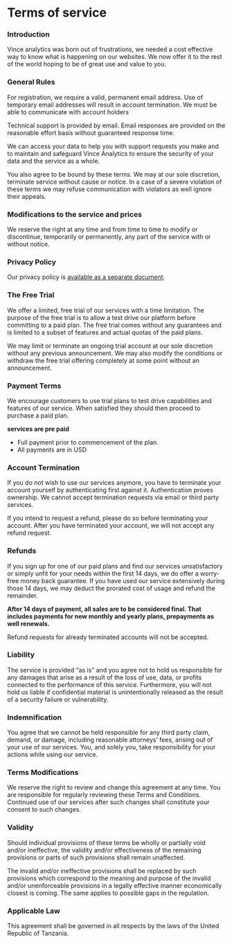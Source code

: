 # Terms of service

### Introduction

Vince analytics was born out of frustrations, we needed a cost effective way to
know what is happening on our websites. We now offer it to the rest of the world
hoping to be of great use and value to you.


### General Rules

For registration, we require a valid, permanent email address. Use of temporary email addresses will result in account termination. We must be able to communicate with account holders

Technical support is provided by email. Email responses are provided on the reasonable effort basis without guaranteed response time.

We can access your data to help you with support requests you make and to maintain and safeguard Vince Analytics to ensure the security of your data and the service as a whole.

You also agree to be bound by these terms. We may at our sole discretion, terminate service without cause or notice. In a case of a severe violation of these terms we may refuse communication with violators as well ignore their appeals.


### Modifications to the service and prices

We reserve the right at any time and from time to time to modify or discontinue, temporarily or permanently, any part of the service with or without notice.

### Privacy Policy

Our privacy policy is [available as a separate document](/privacy).

### The Free Trial

We offer a limited, free trial of our services with a time limitation. The purpose of the free trial is to allow a test drive our platform before committing to a paid plan. The free trial comes without any guarantees and is limited to a subset of features and actual quotas of the paid plans.

We may limit or terminate an ongoing trial account at our sole discretion without any previous announcement. We may also modify the conditions or withdraw the free trial offering completely at some point without an announcement.

### Payment Terms

We encourage customers to use trial plans to test drive capabilities and features of our service.
When satisfied they should then proceed to purchase a paid plan.

**services are pre paid**

- Full payment  prior to commencement of the plan.
- All payments are in USD 

### Account Termination

If you do not wish to use our services anymore, you have to terminate your account yourself by authenticating first against it. Authentication proves ownership. We cannot accept termination requests via email or third party services.

If you intend to request a refund, please do so before terminating your account. After you have terminated your account, we will not accept any refund request.


### Refunds

If you sign up for one of our paid plans and find our services unsatisfactory or simply unfit for your needs within the first 14 days, we do offer a worry-free money back guarantee. If you have used our service extensively during those 14 days, we may deduct the prorated cost of usage and refund the remainder.

**After 14 days of payment, all sales are to be considered final. That includes payments for new monthly and yearly plans, prepayments as well renewals.**

Refund requests for already terminated accounts will not be accepted.

### Liability

The service is provided “as is” and you agree not to hold us responsible for any damages that arise as a result of the loss of use, data, or profits connected to the performance of this service. Furthermore, you will not hold us liable if confidential material is unintentionally released as the result of a security failure or vulnerability.

### Indemnification

You agree that we cannot be held responsible for any third party claim, demand, or damage, including reasonable attorneys’ fees, arising out of your use of our services. You, and solely you, take responsibility for your actions while using our service.

### Terms Modifications

We reserve the right to review and change this agreement at any time. You are responsible for regularly reviewing these Terms and Conditions. Continued use of our services after such changes shall constitute your consent to such changes.

### Validity

Should individual provisions of these terms be wholly or partially void and/or ineffective, the validity and/or effectiveness of the remaining provisions or parts of such provisions shall remain unaffected.

The invalid and/or ineffective provisions shall be replaced by such provisions which correspond to the meaning and purpose of the invalid and/or unenforceable provisions in a legally effective manner economically closest is coming. The same applies to possible gaps in the regulation.

### Applicable Law

This agreement shall be governed in all respects by the laws of the United Republic
of Tanzania.